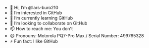 - 👋 Hi, I’m @lars-buro210
- 👀 I’m interested in GitHub
- 🌱 I’m currently learning GitHub
- 💞️ I’m looking to collaborate on GitHub
- 📫 How to reach me: You don't
- 😄 Pronouns: Motorola PQ7-Pro Max / Serial Number: 499765328
- ⚡ Fun fact: I like GitHub

<!---
lars-buro210/lars-buro210 is a ✨ special ✨ repository because its `README.md` (this file) appears on your GitHub profile.
You can click the Preview link to take a look at your changes.
--->

